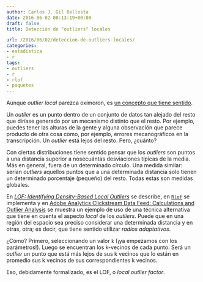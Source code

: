 ```yaml
---
author: Carlos J. Gil Bellosta
date: 2016-06-02 08:13:19+00:00
draft: false
title: Detección de "outliers" locales

url: /2016/06/02/deteccion-de-outliers-locales/
categories:
- estadística
- r
tags:
- outliers
- r
- rlof
- paquetes
---
```


Aunque _outlier local_ parezca oxímoron, es [un concepto que tiene sentido](http://www.dbs.ifi.lmu.de/Publikationen/Papers/LOF.pdf).

Un _outlier_ es un punto dentro de un conjunto de datos tan alejado del resto que diríase generado por un mecanismo distinto que el resto. Por ejemplo, puedes tener las alturas de la gente y alguna observación que parece producto de otra cosa como, por ejemplo, errores mecanográficos en la transcripción. Un _outlier_ está lejos del resto. Pero, ¿cuánto?

Con ciertas distribuciones tiene sentido pensar que los _outliers_ son puntos a una distancia superior a nosecuántas desviaciones típicas de la media. Más en general, fuera de un determinado círculo. Una medida similar: serían _outliers_ aquellos puntos que a una determinada distancia solo tienen un determinado porcentaje (pequeño) del resto. Todas estas son medidas globales.

En [_LOF: Identifying Density-Based Local Outliers_](http://www.dbs.ifi.lmu.de/Publikationen/Papers/LOF.pdf) se describe, en [`Rlof`](https://cran.r-project.org/web/packages/Rlof/index.html) se implementa y en [Adobe Analytics Clickstream Data Feed: Calculations and Outlier Analysis](http://randyzwitch.com/adobe-analytics-clickstream-data-feed-calculations/) se muestra un ejemplo de uso de una técnica alternativa que tiene en cuenta el aspecto _local_ de los _outliers_. Puede que en una región del espacio sea preciso considerar una determinada distancia y en otras, otra; es decir, que tiene sentido utilizar _radios adaptativos_.

¿Cómo? Primero, seleccionando un valor `k` (¡ya empezamos con los parámetros!). Luego se encuentran los k-vecinos de cada punto. Será un _outlier_ un punto que está más lejos de sus k vecinos que lo están en promedio sus k vecinos de sus correspondientes k vecinos.

Eso, debidamente formalizado, es el LOF, o _local outlier factor_.
